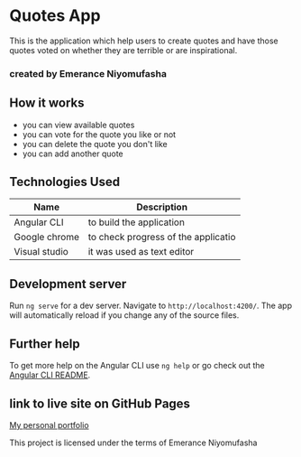 # Quotes App

This is the application which help users to create quotes and have those quotes voted on whether they are terrible or are inspirational.

### created by Emerance Niyomufasha

## How it works
  
  - you can view available quotes
  - you can vote for the quote you like or not
  - you can delete the quote you don't like
  - you can add another quote

## Technologies Used

| Name             | Description                         |
|----------------- |-------------------------------------|
| Angular CLI      | to build the application            |
| Google chrome    | to check progress of the applicatio |
| Visual studio    | it was used as text editor          |

## Development server

Run `ng serve` for a dev server. Navigate to `http://localhost:4200/`. The app will automatically reload if you change any of the source files.

## Further help

To get more help on the Angular CLI use `ng help` or go check out the [Angular CLI README](https://github.com/angular/angular-cli/blob/master/README.md).

## link to live site on GitHub Pages

[My personal portfolio](https://niemerance.github.io/week1Project/)

This project is licensed under the terms of Emerance Niyomufasha

